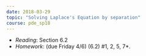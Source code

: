 ```yaml
---
date: 2018-03-29
topic: "Solving Laplace's Equation by separation"
course: pde_sp18
---
```


- *Reading*: Section 6.2
- *Homework*: (due Friday 4/6) (6.2) #1, 2, 5, 7\*.
